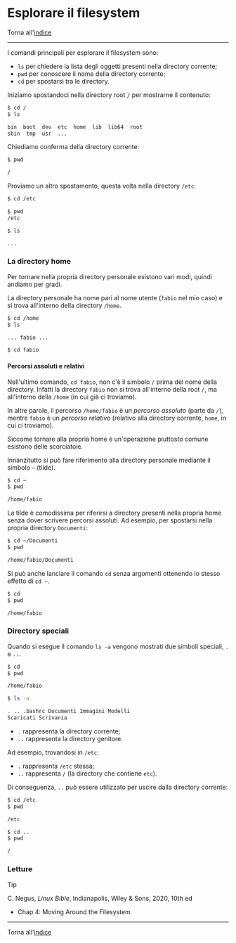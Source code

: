 # Esplorare il filesystem

Torna all'[indice](../toc.md)

---

I comandi principali per esplorare il filesystem sono:

- `ls` per chiedere la lista degli oggetti presenti nella directory corrente;
- `pwd` per conoscere il nome della directory corrente;
- `cd` per spostarsi tra le directory.

Iniziamo spostandoci nella directory root `/` per mostrarne il contenuto:

```bash
$ cd /
$ ls

bin  boot  dev  etc  home  lib  lib64  root
sbin  tmp  usr  ...
```

Chiediamo conferma della directory corrente:

```bash
$ pwd

/
```

Proviamo un altro spostamento, questa volta nella directory `/etc`:

```bash
$ cd /etc

$ pwd
/etc

$ ls

...
```

### La directory home

Per tornare nella propria directory personale esistono vari modi, quindi andiamo per gradi.

La directory personale ha nome pari al nome utente (`fabio` nel mio caso) e si trova all'interno della directory `/home`.

```bash
$ cd /home
$ ls

... fabio ...

$ cd fabio
```

#### Percorsi assoluti e relativi

Nell'ultimo comando, `cd fabio`, non c'è il simbolo `/` prima del nome della directory. Infatti la directory `fabio` non si trova all'interno della root `/`, ma all'interno della `/home` (in cui già ci troviamo).

In altre parole, il percorso `/home/fabio` è un _percorso assoluto_ (parte da `/`), mentre `fabio` è un _percorso relativo_ (relativo alla directory corrente, `home`, in cui ci troviamo).

Siccome tornare alla propria home è un'operazione piuttosto comune esistono delle scorciatoie.

Innanzitutto si può fare riferimento alla directory personale mediante il simbolo `~` (tilde).

```bash
$ cd ~
$ pwd

/home/fabio
```

La tilde è comodissima per riferirsi a directory presenti nella propria home senza dover scrivere percorsi assoluti. Ad esempio, per spostarsi nella propria directory `Documenti`:

```bash
$ cd ~/Documenti
$ pwd

/home/fabio/Documenti
```

Si può anche lanciare il comando `cd` senza argomenti ottenendo lo stesso effetto di `cd ~`.

```bash
$ cd
$ pwd

/home/fabio
```

### Directory speciali

Quando si esegue il comando `ls -a` vengono mostrati due simboli speciali, `.` e `..`.

```bash
$ cd
$ pwd

/home/fabio

$ ls -a

. .. .bashrc Documenti Immagini Modelli
Scaricati Scrivania
```

- `.` rappresenta la directory corrente;
- `..` rappresenta la directory genitore.

Ad esempio, trovandosi in `/etc`:

- `.` rappresenta `/etc` stessa;
- `..` rappresenta `/` (la directory che contiene `etc`).

Di conseguenza, `..` può essere utilizzato per uscire dalla directory corrente:

```bash
$ cd /etc
$ pwd

/etc

$ cd ..
$ pwd

/
```

### Letture

> [!TIP]
> C. Negus, _Linux Bible_, Indianapolis, Wiley &amp; Sons, 2020, 10th ed
>
> - Chap 4: Moving Around the Filesystem

---

Torna all'[indice](../toc.md)
